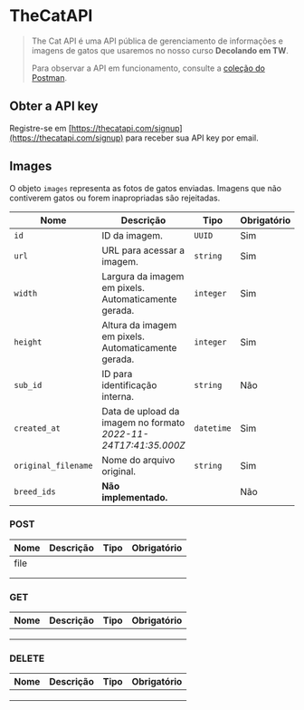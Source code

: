 # TheCatAPI

>
> The Cat API é uma API pública de gerenciamento de informações e imagens de gatos que usaremos no nosso curso **Decolando em TW**.
> 
> Para observar a API em funcionamento, consulte a [coleção do Postman](https://www.postman.com/winter-shuttle-98074/workspace/thecatapi/collection/22116190-45a163ae-36c7-4fbc-add6-eae0011333c5?action=share&creator=22116190).
>


## Obter a API key

Registre-se em [https://thecatapi.com/signup](https://thecatapi.com/signup) para receber sua API key por email.

## Images

O objeto `images` representa as fotos de gatos enviadas. Imagens que não contiverem gatos ou forem inapropriadas são rejeitadas.

| Nome | Descrição | Tipo | Obrigatório |
|------|-----------|------|-------------|
| `id` | ID da imagem. | `UUID` | Sim |
| `url` | URL para acessar a imagem. | `string` | Sim |
| `width` | Largura da imagem em pixels. Automaticamente gerada. | `integer` | Sim |
| `height` | Altura da imagem em pixels. Automaticamente gerada. | `integer` | Sim |
| `sub_id` | ID para identificação interna. | `string` | Não |
| `created_at` | Data de upload da imagem no formato *2022-11-24T17:41:35.000Z* | `datetime` | Sim | 
| `original_filename` | Nome do arquivo original. | `string` | Sim | 
| `breed_ids` | **Não implementado.** |  | Não | 

### POST

| Nome | Descrição | Tipo | Obrigatório |
|------|-----------|------|-------------|
| file |           |      |             |
|      |           |      |             |
|      |           |      |             |

### GET

| Nome | Descrição | Tipo | Obrigatório |
|------|-----------|------|-------------|
|      |           |      |             |
|      |           |      |             |
|      |           |      |             |

### DELETE

| Nome | Descrição | Tipo | Obrigatório |
|------|-----------|------|-------------|
|      |           |      |             |
|      |           |      |             |
|      |           |      |             |
